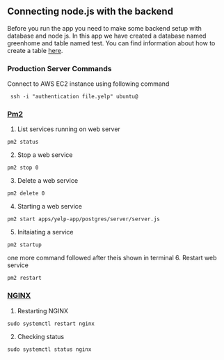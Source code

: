 ## Connecting node.js with the backend 
Before you run the app you need to make some backend setup with database and node js. 
In this app we have created a database named greenhome and table named test. 
You can find information about how to create a table [here](https://github.com/GreenHomeNow/postgres/blob/master/server/db/databaseCommands.md).
### Production Server Commands 
Connect to AWS EC2 instance using following command 
```
 ssh -i "authentication file.yelp" ubuntu@
```
### [Pm2](https://pm2.keymetrics.io)
1. List services running on web server 
```
pm2 status 
```
2. Stop a web service 
```
pm2 stop 0
```
3. Delete a web service 
```
pm2 delete 0
```
4. Starting a web service 
```
pm2 start apps/yelp-app/postgres/server/server.js
```
5. Initaiating a service
```
pm2 startup
```
one more command followed after theis shown in terminal
6. Restart web service 
```
pm2 restart
```
### [NGINX](https://www.nginx.com)
1. Restarting NGINX 
```
sudo systemctl restart nginx
```
2. Checking status 
```
sudo systemctl status nginx
```
